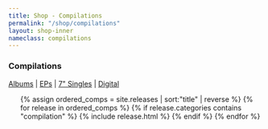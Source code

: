 ```yaml
---
title: Shop - Compilations
permalink: "/shop/compilations"
layout: shop-inner
nameclass: compilations
---
```


<div class="compilations">
    <h3>Compilations</h3>
    <div class="shop-nav"><a href="{{site.baseurl}}/shop/albums">Albums</a> | <a href="{{site.baseurl}}/shop/eps">EPs</a> | <a href="{{site.baseurl}}/shop/singles">7" Singles</a> | <a href="{{site.baseurl}}/shop/digital">Digital</a></div> 
    <ul class="comp-list">
            {% assign ordered_comps = site.releases | sort:"title" | reverse %}
            {% for release in ordered_comps  %}
            {% if release.categories contains "compilation" %}
            {% include release.html %}
            {% endif %}
        {% endfor %} 
    </ul>
</div>
